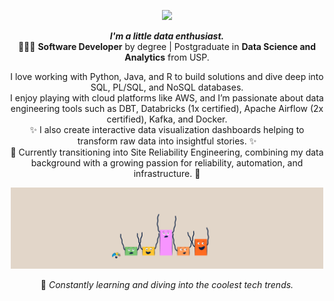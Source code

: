 <!--header-->
<p align="center">
  <img src="https://readme-typing-svg.demolab.com/?lines=Hi! I'm Júlia! 👋🏻; Nice to meet ya 🥳&font=Poiret+One&&color=FFFFFF&center=true&width=200&height=50&duration=4000&pause=1000">
</p>

<!--bio-->
<p align="center">
  <b><i>I'm a little data enthusiast.</i></b>
    <br>👩🏼‍🎓 <b>Software Developer</b> by degree | Postgraduate in <b>Data Science and Analytics</b> from USP.
</p>

<!--skills and tools-->
<p align="center">
I love working with Python, Java, and R to build solutions and dive deep into SQL, PL/SQL, and NoSQL databases. 
<br>I enjoy playing with cloud platforms like AWS, and I’m passionate about data engineering tools such as DBT, Databricks (1x certified), Apache Airflow (2x certified), Kafka, and Docker. </br>
✨ I also create interactive data visualization dashboards helping to transform raw data into insightful stories. ✨
<br>🔧 Currently transitioning into Site Reliability Engineering, combining my data background with a growing passion for reliability, automation, and infrastructure. 🚀</br></p>

<p align="center">
  <img src="https://github.com/jcostaa1/jcostaa1/blob/main/images/graph.gif" width=500>
</p>

<p align="center">
  🌱 <i>Constantly learning and diving into the coolest tech trends.</i>
</p>
